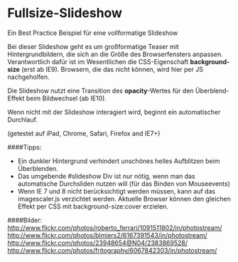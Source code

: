 Fullsize-Slideshow
==================

Ein Best Practice Beispiel für eine vollformatige Slideshow


Bei dieser Slideshow geht es um großformatige Teaser mit Hintergrundbildern, die sich 
an die Größe des Browserfensters anpassen. Verantwortlich dafür ist im Wesentlichen 
die CSS-Eigenschaft **background-size** (erst ab IE9). Browsern, die das nicht können, 
wird hier per JS nachgeholfen. 

Die Slideshow nutzt eine Transition des **opacity**-Wertes für den Überblend-Effekt beim Bildwechsel (ab IE10). 

Wenn nicht mit der Slideshow interagiert wird, beginnt ein automatischer Durchlauf. 

(getestet auf iPad, Chrome, Safari, Firefox and IE7+)


####Tipps:
* Ein dunkler Hintergrund verhindert unschönes helles Aufblitzen beim Überblenden.
* Das umgebende #slideshow Div ist nur nötig, wenn man das automatische
  Durchsliden nutzen will (für das Binden von Mouseevents)
* Wenn IE 7 und 8 nicht berücksichtigt werden müssen, kann auf das imagescaler.js verzichtet werden.
  Aktuelle Browser können den gleichen Effekt per CSS mit background-size:cover erzielen.


####Bilder:
http://www.flickr.com/photos/roberto_ferrari/1091511802/in/photostream/
http://www.flickr.com/photos/blmiers2/6167391543/in/photostream/
http://www.flickr.com/photos/23948654@N04/2383869528/
http://www.flickr.com/photos/fritography/6067842303/in/photostream/
